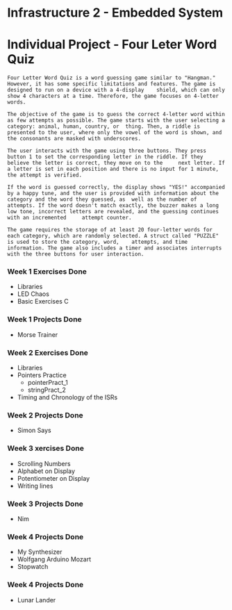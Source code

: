 # Infrastructure 2 - Embedded System


#   Individual Project - Four Leter Word Quiz
	
	Four Letter Word Quiz is a word guessing game similar to "Hangman." However, it has some specific limitations and features. The game is designed to run on a device with a 4-display 	shield, which can only show 4 characters at a time. Therefore, the game focuses on 4-letter words.

	The objective of the game is to guess the correct 4-letter word within as few attempts as possible. The game starts with the user selecting a category: animal, human, country, or 	thing. Then, a riddle is presented to the user, where only the vowel of the word is shown, and the consonants are masked with underscores.

	The user interacts with the game using three buttons. They press button 1 to set the corresponding letter in the riddle. If they believe the letter is correct, they move on to the 	next letter. If a letter is set in each position and there is no input for 1 minute, the attempt is verified.

	If the word is guessed correctly, the display shows "YES!" accompanied by a happy tune, and the user is provided with information about the category and the word they guessed, as 	well as the number of attempts. If the word doesn't match exactly, the buzzer makes a long low tone, incorrect letters are revealed, and the guessing continues with an incremented 	attempt counter.

	The game requires the storage of at least 20 four-letter words for each category, which are randomly selected. A struct called "PUZZLE" is used to store the category, word, 	attempts, and time information. The game also includes a timer and associates interrupts with the three buttons for user interaction.



### Week 1 Exercises Done
* Libraries
* LED Chaos
* Basic Exercises C

### Week 1 Projects Done
*    Morse Trainer


### Week 2 Exercises Done
* Libraries
* Pointers Practice
    * pointerPract_1
    * stringPract_2
* Timing and Chronology of the ISRs

### Week 2 Projects Done
*    Simon Says



### Week 3 xercises Done

*    Scrolling Numbers	
*    Alphabet on Display	
*    Potentiometer on Display	
*    Writing lines


### Week 3 Projects Done	

*    Nim	


### Week  4 Projects Done
	
*    My Synthesizer	
*    Wolfgang Arduino Mozart	
*    Stopwatch
	 	

### Week 4 Projects Done

*    Lunar Lander